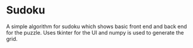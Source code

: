 # Sudoku
A simple algorithm for sudoku which shows basic front end and back end for the puzzle. Uses tkinter for the UI and numpy is used to generate the grid.  


